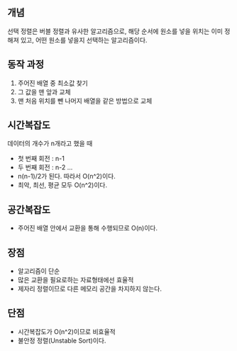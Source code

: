 ## 개념
선택 정렬은 버블 정렬과 유사한 알고리즘으로, 해당 순서에 원소를 넣을 위치는
이미 정해져 있고, 어떤 원소를 넣을지 선택하는 알고리즘이다.
## 동작 과정
1. 주어진 배열 중 최소값 찾기
2. 그 값을 맨 앞과 교체
3. 맨 처음 위치를 뺀 나머지 배열을 같은 방법으로 교체
## 시간복잡도
데이터의 개수가 n개라고 했을 때
- 첫 번째 회전 : n-1
- 두 번째 회전 : n-2
...
- n(n-1)/2가 된다. 따라서 O(n^2)이다.
- 최악, 최선, 평균 모두 O(n^2)이다.
## 공간복잡도
- 주어진 배열 안에서 교환을 통해 수행되므로 O(n)이다.
## 장점
- 알고리즘이 단순
- 많은 교환을 필요로하는 자료형태에선 효율적
- 제자리 정렬이므로 다른 메모리 공간을 차지하지 않는다.
## 단점
- 시간복잡도가 O(n^2)이므로 비효율적
- 불안정 정렬(Unstable Sort)이다.